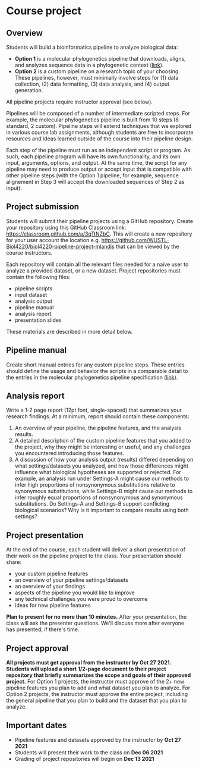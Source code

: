 # Course project

## Overview

Students will build a bioinformatics pipeline to analyze biological data:

- **Option 1** is a molecular phylogenetics pipeline that downloads, aligns, and analyzes sequence data in a phylogenetic context ([link](assets/course_project/mol_phylo_project.md)).
- **Option 2** is a custom pipeline on a research topic of your choosing. These pipelines, however, must minimally involve steps for (1) data collection, (2) data formatting, (3) data analysis, and (4) output generation.

All pipeline projects require instructor approval (see below).

Pipelines will be composed of a number of intermediate scripted steps. For example, the molecular phylogenetics pipeline is built from 10 steps (8 standard, 2 custom). Pipeline steps will extend techniques that we explored in various course lab assignments, although students are free to incorporate resources and ideas learned outside of the course into their pipeline design.

Each step of the pipeline must run as an independent script or program. As such, each pipeline program will have its own functionality, and its own input, arguments, options, and output. At the same time, the script for any pipeline may need to produce output or accept input that is compatible with other pipeline steps (with the Option 1 pipeline, for example, sequence alignement in Step 3 will accept the downloaded sequences of Step 2 as input).

## Project submission
Students will submit their pipeline projects using a GitHub repository. Create your repository using this GitHub Classroom link: https://classroom.github.com/a/3qTtNZbC. This will create a new repository for your user account the location e.g. https://github.com/WUSTL-Biol4220/biol4220-pipeline-project-mlandis that can be viewed by the course instructors.
 
Each repository will contain all the relevant files needed for a naive user to analyze a provided dataset, or a new dataset. Project repositories must contain the following files:
  - pipeline scripts
  - input dataset
  - analysis output
  - pipeline manual
  - analysis report
  - presentation slides
  
These materials are described in more detail below.

## Pipeline manual

Create short manual entries for any custom pipeline steps. These entries should define the usage and behavior the scripts in a comparable detail to the entries in the molecular phylogenetics pipeline specification ([link](assets/course_project/mol_phylo_project.md)).

## Analysis report

Write a 1-2 page report (12pt font, single-spaced) that summarizes your research findings. At a minimum, report should contain these components:

1. An overview of your pipeline, the pipeline features, and the analysis results.
2. A detailed description of the custom pipeline features that you added to the project, why they might be interesting or useful, and any challenges you encountered introducing those features.
3. A discussion of how your analysis output (results) differed depending on what settings/datasets you analyzed, and how those differences might influence what biological hypotheses are supported or rejected. For example, an analysis run under Settings-A might cause our methods to infer high proportions of nonsynonymous substitutions relative to synonymous substitutions, while Settings-B might cause our methods to infer roughly equal proportions of nonsynonymous and synonymous substitutions. Do Settings-A and Settings-B support conflicting biological scenarios? Why is it important to compare results using both settings? 

## Project presentation

At the end of the course, each student will deliver a short presentation of their work on the pipeline project to the class. Your presentation should share:
  - your custom pipeline features
  - an overview of your pipeline settings/datasets
  - an overview of your findings
  - aspects of the pipeline you would like to improve
  - any technical challenges you were proud to overcome
  - ideas for new pipeline features
  
**Plan to present for no more than 10 minutes.** After your presentation, the class will ask the presenter questions. We'll discuss more after everyone has presented, if there's time.

## Project approval

**All projects must get approval from the instructor by Oct 27 2021. Students will upload a short 1/2-page document to their project repository that briefly summarizes the scope and goals of their approved project.** For Option 1 projects, the instructor must approve of the 2+ new pipeline features you plan to add and what dataset you plan to analyze. For Option 2 projects, the instructor must approve the entire project, including the general pipeline that you plan to build and the dataset that you plan to analyze.

## Important dates

- Pipeline features and datasets approved by the instructor by **Oct 27 2021**
- Students will present their work to the class on **Dec 06 2021**
- Grading of project repositories will begin on **Dec 13 2021**
